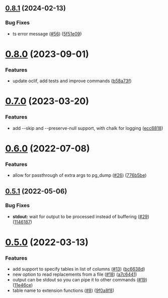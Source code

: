 ## [0.8.1](https://github.com/rap2hpoutre/pg-anonymizer/compare/v0.8.0...v0.8.1) (2024-02-13)


### Bug Fixes

* ts error message ([#56](https://github.com/rap2hpoutre/pg-anonymizer/issues/56)) ([5f51e09](https://github.com/rap2hpoutre/pg-anonymizer/commit/5f51e0919f2f1a67e0b20c7cd04343b6ebd04eaa))

# [0.8.0](https://github.com/rap2hpoutre/pg-anonymizer/compare/v0.7.0...v0.8.0) (2023-09-01)


### Features

* update oclif, add tests and improve commands ([b58a73f](https://github.com/rap2hpoutre/pg-anonymizer/commit/b58a73f2b444b6c4475b16b6f86952980c045403))

# [0.7.0](https://github.com/rap2hpoutre/pg-anonymizer/compare/v0.6.0...v0.7.0) (2023-03-20)


### Features

* add --skip and --preserve-null support, with chalk for logging ([ecc6818](https://github.com/rap2hpoutre/pg-anonymizer/commit/ecc6818a96a0bcaa4e5142a82735835fdae0a5ab))

# [0.6.0](https://github.com/rap2hpoutre/pg-anonymizer/compare/v0.5.1...v0.6.0) (2022-07-08)


### Features

* allow for passthrough of extra args to pg_dump ([#26](https://github.com/rap2hpoutre/pg-anonymizer/issues/26)) ([776b5be](https://github.com/rap2hpoutre/pg-anonymizer/commit/776b5be4efa8196b26d77b479329eb04033bc384))

## [0.5.1](https://github.com/rap2hpoutre/pg-anonymizer/compare/v0.5.0...v0.5.1) (2022-05-06)


### Bug Fixes

* **stdout:** wait for output to be processed instead of buffering ([#29](https://github.com/rap2hpoutre/pg-anonymizer/issues/29)) ([1146187](https://github.com/rap2hpoutre/pg-anonymizer/commit/11461870674b65be83f2a9b6ba07b9162c2c19b1))

# [0.5.0](https://github.com/rap2hpoutre/pg-anonymizer/compare/v0.4.0...v0.5.0) (2022-03-13)


### Features

* add support to specify tables in list of columns ([#13](https://github.com/rap2hpoutre/pg-anonymizer/issues/13)) ([bc6638d](https://github.com/rap2hpoutre/pg-anonymizer/commit/bc6638de24632cb0bee9059e25e688f19f9b2c6d))
* new option to read replacements from a file ([#18](https://github.com/rap2hpoutre/pg-anonymizer/issues/18)) ([a7c6441](https://github.com/rap2hpoutre/pg-anonymizer/commit/a7c644139f74616c0c4be79d06514e3b046f62ce))
* output can be stdout so you can pipe it to other commands ([#19](https://github.com/rap2hpoutre/pg-anonymizer/issues/19)) ([11e46ce](https://github.com/rap2hpoutre/pg-anonymizer/commit/11e46ce8ac8786d08401da2c27ef7089aa783905))
* table name to extension functions ([#8](https://github.com/rap2hpoutre/pg-anonymizer/issues/8)) ([9f0a8f8](https://github.com/rap2hpoutre/pg-anonymizer/commit/9f0a8f88ab443a1991136a475ea95e528799aff8))

